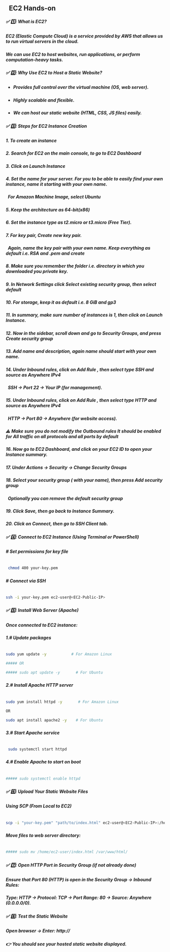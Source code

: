 ## &nbsp;                       EC2 Hands-on

##### ✅ 1️⃣: What is EC2?

##### EC2 (Elastic Compute Cloud) is a service provided by AWS that allows us to run virtual servers in the cloud.

##### We can use EC2 to host websites, run applications, or perform computation-heavy tasks.



##### 

##### ✅ 2️⃣: Why Use EC2 to Host a Static Website?

* ##### Provides full control over the virtual machine (OS, web server).

##### 

* ##### Highly scalable and flexible.

##### 

* ##### We can host our static website (HTML, CSS, JS files) easily.







##### ✅ 3️⃣: Steps for EC2 Instance Creation

##### 

##### 1\. To create an instance

##### 

##### 2\. Search for EC2 on the main console, to go to EC2 Dashboard

##### 

##### 3\. Click on Launch Instance

##### 

##### 4\. Set the name for your server. For you to be able to easily find your own instance, name it starting with your own name.

##### &nbsp;  For Amazon Machine Image, select Ubuntu

##### 

##### 5\. Keep the architecture as 64-bit(x86)

##### 

##### 6\. Set the instance type as t2.micro or t3.micro (Free Tier).

##### 

##### 7\. For key pair, Create new key pair. 

##### &nbsp;  Again, name the key pair with your own name. Keep everything as default i.e. RSA and .pem and create

##### 

##### 8\. Make sure you remember the folder i.e. directory in which you downloaded you private key.

##### 

##### 9\. In Network Settings click Select existing security group, then select default

##### 

##### 10\. For storage, keep it as default i.e. 8 GiB and gp3

##### 

##### 11\. In summary, make sure number of instances is 1, then click on Launch Instance.

##### 

##### 12\. Now in the sidebar, scroll down and go to Security Groups, and press Create security group

##### 

##### 13\. Add name and description, again name should start with your own name.

##### 

##### 14\. Under Inbound rules, click on Add Rule , then select type SSH and source as Anywhere IPv4

##### &nbsp;     SSH → Port 22 → Your IP (for management).

##### 

##### 15\. Under Inbound rules, click on Add Rule , then select type HTTP and source as Anywhere IPv4

##### &nbsp;     HTTP → Port 80 → Anywhere (for website access).

##### 

##### ⚠️ Make sure you do not modify the Outbound rules It should be enabled for All traffic on all protocols and all ports by default

##### 

##### 16\. Now go to EC2 Dashboard, and click on your EC2 ID to open your Instance summary.

##### 

##### 17\. Under Actions -> Security -> Change Security Groups

##### 

##### 18\. Select your security group ( with your name), then press Add security group

##### &nbsp;   Optionally you can remove the default security group

##### 

##### 19\. Click Save, then go back to Instance Summary.

##### 

##### 20\. Click on Connect, then go to SSH Client tab.



##### ✅ 4️⃣: Connect to EC2 Instance (Using Terminal or PowerShell)

##### \# Set permissions for key file
```bash

 chmod 400 your-key.pem

```

##### 

##### \# Connect via SSH
```bash

ssh -i your-key.pem ec2-user@<EC2-Public-IP>
```

##### 



##### ✅ 5️⃣: Install Web Server (Apache)

##### Once connected to EC2 instance:

##### 1\.# Update packages
```bash

sudo yum update -y           # For Amazon Linux

##### OR

##### sudo apt update -y       # For Ubuntu

```
##### 

##### 2\.# Install Apache HTTP server
```bash

sudo yum install httpd -y       # For Amazon Linux

OR

sudo apt install apache2 -y    # For Ubuntu

```

##### 

##### 3\.# Start Apache service
```bash

 sudo systemctl start httpd

```
##### 

##### 4\.# Enable Apache to start on boot
```bash

##### sudo systemctl enable httpd

```

##### 

##### ✅ 6️⃣: Upload Your Static Website Files

##### Using SCP (From Local to EC2)
```bash

scp -i "your-key.pem" "path/to/index.html" ec2-user@<EC2-Public-IP>:/home/ec2-user/index.html

```
##### 

##### Move files to web server directory:
```bash

##### sudo mv /home/ec2-user/index.html /var/www/html/
```


##### 

##### ✅ 7️⃣: Open HTTP Port in Security Group (if not already done)

##### Ensure that Port 80 (HTTP) is open in the Security Group → Inbound Rules:

##### Type: HTTP → Protocol: TCP → Port Range: 80 → Source: Anywhere (0.0.0.0/0).



##### 

##### ✅ 8️⃣: Test the Static Website

##### Open browser → Enter: http://<EC2-Public-IP>

##### 

##### 👉 You should see your hosted static website displayed.

##### 

##### 

